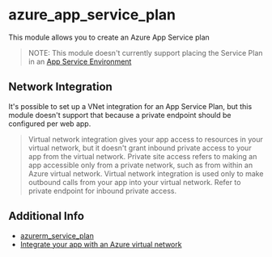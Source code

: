 # azure_app_service_plan

This module allows you to create an Azure App Service plan

> NOTE: This module doesn't currently support placing the Service Plan in an
> [App Service Environment](https://registry.terraform.io/providers/hashicorp/azurerm/latest/docs/resources/service_plan#app_service_environment_id)

## Network Integration

It's possible to set up a VNet integration for an App Service Plan, but this module
doesn't support that because a private endpoint should be configured per web app.

> Virtual network integration gives your app access to resources in your virtual
> network, but it doesn't grant inbound private access to your app from the virtual
> network. Private site access refers to making an app accessible only from a private
> network, such as from within an Azure virtual network. Virtual network integration is
> used only to make outbound calls from your app into your virtual network. Refer to
> private endpoint for inbound private access.

## Additional Info

* [azurerm_service_plan](https://registry.terraform.io/providers/hashicorp/azurerm/latest/docs/resources/service_plan)
* [Integrate your app with an Azure virtual network](https://learn.microsoft.com/en-us/azure/app-service/overview-vnet-integration)
